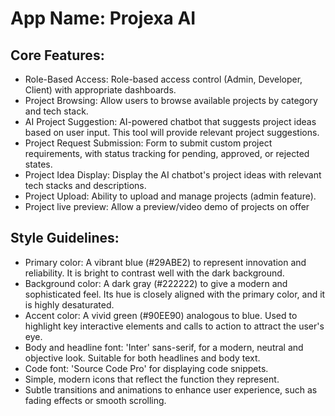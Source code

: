 # **App Name**: Projexa AI

## Core Features:

- Role-Based Access: Role-based access control (Admin, Developer, Client) with appropriate dashboards.
- Project Browsing: Allow users to browse available projects by category and tech stack.
- AI Project Suggestion: AI-powered chatbot that suggests project ideas based on user input. This tool will provide relevant project suggestions.
- Project Request Submission: Form to submit custom project requirements, with status tracking for pending, approved, or rejected states.
- Project Idea Display: Display the AI chatbot's project ideas with relevant tech stacks and descriptions.
- Project Upload: Ability to upload and manage projects (admin feature).
- Project live preview: Allow a preview/video demo of projects on offer

## Style Guidelines:

- Primary color: A vibrant blue (#29ABE2) to represent innovation and reliability. It is bright to contrast well with the dark background.
- Background color: A dark gray (#222222) to give a modern and sophisticated feel. Its hue is closely aligned with the primary color, and it is highly desaturated.
- Accent color: A vivid green (#90EE90) analogous to blue. Used to highlight key interactive elements and calls to action to attract the user's eye.
- Body and headline font: 'Inter' sans-serif, for a modern, neutral and objective look. Suitable for both headlines and body text.
- Code font: 'Source Code Pro' for displaying code snippets.
- Simple, modern icons that reflect the function they represent.
- Subtle transitions and animations to enhance user experience, such as fading effects or smooth scrolling.